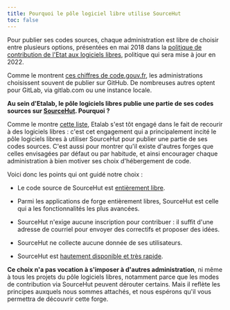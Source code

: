 ```yaml
---
title: Pourquoi le pôle logiciel libre utilise SourceHut
toc: false
---
```


Pour publier ses codes sources, chaque administration est libre de
choisir entre plusieurs options, présentées en mai 2018 dans la
[politique de contribution de l'Etat aux logiciels
libres](https://www.numerique.gouv.fr/publications/politique-logiciel-libre/),
politique qui sera mise à jour en 2022.

Comme le montrent [ces chiffres de
code.gouv.fr](https://code.gouv.fr/#/stats), les administrations
choisissent souvent de publier sur GitHub.  De nombreuses autres
optent pour GitLab, via gitlab.com ou une instance locale.

**Au sein d'Etalab, le pôle logiciels libres publie une partie de ses
codes sources sur [SourceHut](https://sourcehut.org).  Pourquoi ?**

Comme le montre [cette
liste](https://github.com/etalab/etalab/blob/master/logiciels-libres.md#les-logiciels-libres-utilis%C3%A9s-par-etalab),
Etalab s'est tôt engagé dans le fait de recourir à des logiciels
libres : c'est cet engagement qui a principalement incité le pôle
logiciels libres à utiliser SourceHut pour publier une partie de ses
codes sources.  C'est aussi pour montrer qu'il existe d'autres forges
que celles envisagées par défaut ou par habitude, et ainsi encourager
chaque administration à bien motiver ses choix d'hébergement de code.

Voici donc les points qui ont guidé notre choix :

- Le code source de SourceHut est [entièrement libre](https://sr.ht/~sircmpwn/sourcehut/).

- Parmi les applications de forge entièrement libres, SourceHut est
  celle qui a les fonctionnalités les plus avancées.

- SourceHut n'exige aucune inscription pour contribuer : il suffit
  d'une adresse de courriel pour envoyer des correctifs et proposer
  des idées.

- SourceHut ne collecte aucune donnée de ses utilisateurs.

- SourceHut est [hautement disponible et très
  rapide](https://forgeperf.org/).
  
**Ce choix n'a pas vocation à s'imposer à d'autres administration**,
ni même à tous les projets du pôle logiciels libres, notamment parce
que les modes de contribution via SourceHut peuvent dérouter certains.
Mais il reflète les principes auxquels nous sommes attachés, et nous
espérons qu'il vous permettra de découvrir cette forge.
